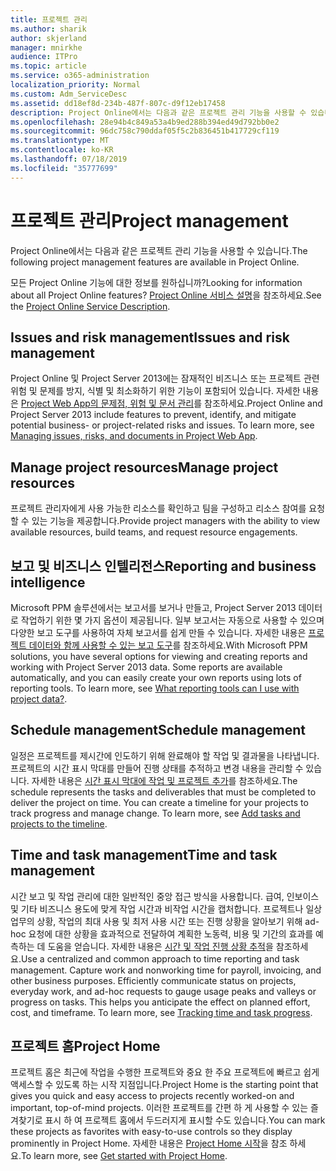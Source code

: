 ```yaml
---
title: 프로젝트 관리
ms.author: sharik
author: skjerland
manager: mnirkhe
audience: ITPro
ms.topic: article
ms.service: o365-administration
localization_priority: Normal
ms.custom: Adm_ServiceDesc
ms.assetid: dd18ef8d-234b-487f-807c-d9f12eb17458
description: Project Online에서는 다음과 같은 프로젝트 관리 기능을 사용할 수 있습니다.
ms.openlocfilehash: 28e94b4c849a53a4b9ed288b394ed49d792bb0e2
ms.sourcegitcommit: 96dc758c790ddaf05f5c2b836451b417729cf119
ms.translationtype: MT
ms.contentlocale: ko-KR
ms.lasthandoff: 07/18/2019
ms.locfileid: "35777699"
---
```

# <a name="project-management"></a><span data-ttu-id="40deb-103">프로젝트 관리</span><span class="sxs-lookup"><span data-stu-id="40deb-103">Project management</span></span>

<span data-ttu-id="40deb-104">Project Online에서는 다음과 같은 프로젝트 관리 기능을 사용할 수 있습니다.</span><span class="sxs-lookup"><span data-stu-id="40deb-104">The following project management features are available in Project Online.</span></span>
  
<span data-ttu-id="40deb-105">모든 Project Online 기능에 대한 정보를 원하십니까?</span><span class="sxs-lookup"><span data-stu-id="40deb-105">Looking for information about all Project Online features?</span></span> <span data-ttu-id="40deb-106">[Project Online 서비스 설명](project-online-service-description.md)을 참조하세요.</span><span class="sxs-lookup"><span data-stu-id="40deb-106">See the [Project Online Service Description](project-online-service-description.md).</span></span>
  
## <a name="issues-and-risk-management"></a><span data-ttu-id="40deb-107">Issues and risk management</span><span class="sxs-lookup"><span data-stu-id="40deb-107">Issues and risk management</span></span>
<span data-ttu-id="40deb-108"><a name="bkmk_IssuesRiskManagement"> </a></span><span class="sxs-lookup"><span data-stu-id="40deb-108"></span></span>

<span data-ttu-id="40deb-p102">Project Online 및 Project Server 2013에는 잠재적인 비즈니스 또는 프로젝트 관련 위험 및 문제를 방지, 식별 및 최소화하기 위한 기능이 포함되어 있습니다. 자세한 내용은 [Project Web App의 문제점, 위험 및 문서 관리](https://go.microsoft.com/fwlink/?LinkId=402634)를 참조하세요.</span><span class="sxs-lookup"><span data-stu-id="40deb-p102">Project Online and Project Server 2013 include features to prevent, identify, and mitigate potential business- or project-related risks and issues. To learn more, see [Managing issues, risks, and documents in Project Web App](https://go.microsoft.com/fwlink/?LinkId=402634).</span></span>
  
## <a name="manage-project-resources"></a><span data-ttu-id="40deb-111">Manage project resources</span><span class="sxs-lookup"><span data-stu-id="40deb-111">Manage project resources</span></span>
<span data-ttu-id="40deb-112"><a name="bkmk_ManageProjectResources"> </a></span><span class="sxs-lookup"><span data-stu-id="40deb-112"></span></span>

<span data-ttu-id="40deb-113">프로젝트 관리자에게 사용 가능한 리소스를 확인하고 팀을 구성하고 리소스 참여를 요청할 수 있는 기능을 제공합니다.</span><span class="sxs-lookup"><span data-stu-id="40deb-113">Provide project managers with the ability to view available resources, build teams, and request resource engagements.</span></span>
  
## <a name="reporting-and-business-intelligence"></a><span data-ttu-id="40deb-114">보고 및 비즈니스 인텔리전스</span><span class="sxs-lookup"><span data-stu-id="40deb-114">Reporting and business intelligence</span></span>
<span data-ttu-id="40deb-115"><a name="bkmk_ReportingBusinessIntelligence"> </a></span><span class="sxs-lookup"><span data-stu-id="40deb-115"></span></span>

<span data-ttu-id="40deb-p103">Microsoft PPM 솔루션에서는 보고서를 보거나 만들고, Project Server 2013 데이터로 작업하기 위한 몇 가지 옵션이 제공됩니다. 일부 보고서는 자동으로 사용할 수 있으며 다양한 보고 도구를 사용하여 자체 보고서를 쉽게 만들 수 있습니다. 자세한 내용은 [프로젝트 데이터와 함께 사용할 수 있는 보고 도구](https://go.microsoft.com/fwlink/?LinkId=402642)를 참조하세요.</span><span class="sxs-lookup"><span data-stu-id="40deb-p103">With Microsoft PPM solutions, you have several options for viewing and creating reports and working with Project Server 2013 data. Some reports are available automatically, and you can easily create your own reports using lots of reporting tools. To learn more, see [What reporting tools can I use with project data?](https://go.microsoft.com/fwlink/?LinkId=402642).</span></span>
  
## <a name="schedule-management"></a><span data-ttu-id="40deb-119">Schedule management</span><span class="sxs-lookup"><span data-stu-id="40deb-119">Schedule management</span></span>
<span data-ttu-id="40deb-120"><a name="bkmk_ScheduleManagement"> </a></span><span class="sxs-lookup"><span data-stu-id="40deb-120"></span></span>

<span data-ttu-id="40deb-p104">일정은 프로젝트를 제시간에 인도하기 위해 완료해야 할 작업 및 결과물을 나타냅니다. 프로젝트의 시간 표시 막대를 만들어 진행 상태를 추적하고 변경 내용을 관리할 수 있습니다. 자세한 내용은 [시간 표시 막대에 작업 및 프로젝트 추가](https://go.microsoft.com/fwlink/?LinkID=402655)를 참조하세요.</span><span class="sxs-lookup"><span data-stu-id="40deb-p104">The schedule represents the tasks and deliverables that must be completed to deliver the project on time. You can create a timeline for your projects to track progress and manage change. To learn more, see [Add tasks and projects to the timeline](https://go.microsoft.com/fwlink/?LinkID=402655).</span></span>
  
## <a name="time-and-task-management"></a><span data-ttu-id="40deb-124">Time and task management</span><span class="sxs-lookup"><span data-stu-id="40deb-124">Time and task management</span></span>
<span data-ttu-id="40deb-125"><a name="bkmk_TimeTaskManagement"> </a></span><span class="sxs-lookup"><span data-stu-id="40deb-125"></span></span>

<span data-ttu-id="40deb-p105">시간 보고 및 작업 관리에 대한 일반적인 중앙 접근 방식을 사용합니다. 급여, 인보이스 및 기타 비즈니스 용도에 맞게 작업 시간과 비작업 시간을 캡처합니다. 프로젝트나 일상 업무의 상황, 작업의 최대 사용 및 최저 사용 시간 또는 진행 상황을 알아보기 위해 ad-hoc 요청에 대한 상황을 효과적으로 전달하여 계획한 노동력, 비용 및 기간의 효과를 예측하는 데 도움을 얻습니다. 자세한 내용은 [시간 및 작업 진행 상황 추적](https://go.microsoft.com/fwlink/p/?LinkId=271321)을 참조하세요.</span><span class="sxs-lookup"><span data-stu-id="40deb-p105">Use a centralized and common approach to time reporting and task management. Capture work and nonworking time for payroll, invoicing, and other business purposes. Efficiently communicate status on projects, everyday work, and ad-hoc requests to gauge usage peaks and valleys or progress on tasks. This helps you anticipate the effect on planned effort, cost, and timeframe. To learn more, see [Tracking time and task progress](https://go.microsoft.com/fwlink/p/?LinkId=271321).</span></span>

## <a name="project-home"></a><span data-ttu-id="40deb-131">프로젝트 홈</span><span class="sxs-lookup"><span data-stu-id="40deb-131">Project Home</span></span>
<span data-ttu-id="40deb-132">프로젝트 홈은 최근에 작업을 수행한 프로젝트와 중요 한 주요 프로젝트에 빠르고 쉽게 액세스할 수 있도록 하는 시작 지점입니다.</span><span class="sxs-lookup"><span data-stu-id="40deb-132">Project Home is the starting point that gives you quick and easy access to projects recently worked-on and important, top-of-mind projects.</span></span> <span data-ttu-id="40deb-133">이러한 프로젝트를 간편 하 게 사용할 수 있는 즐겨찾기로 표시 하 여 프로젝트 홈에서 두드러지게 표시할 수도 있습니다.</span><span class="sxs-lookup"><span data-stu-id="40deb-133">You can mark these projects as favorites with easy-to-use controls so they display prominently in Project Home.</span></span> <span data-ttu-id="40deb-134">자세한 내용은 [Project Home 시작](https://support.office.com/article/get-started-with-project-home-a3b38418-35e7-4df4-8e4a-ba6a4fa0562a?ui=en-US&rs=en-US&ad=US)을 참조 하세요.</span><span class="sxs-lookup"><span data-stu-id="40deb-134">To learn more, see [Get started with Project Home](https://support.office.com/article/get-started-with-project-home-a3b38418-35e7-4df4-8e4a-ba6a4fa0562a?ui=en-US&rs=en-US&ad=US).</span></span>

